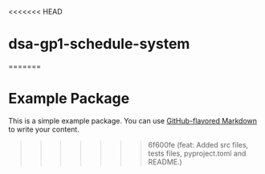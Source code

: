 <<<<<<< HEAD
# dsa-gp1-schedule-system
=======
# Example Package

This is a simple example package. You can use
[GitHub-flavored Markdown](https://guides.github.com/features/mastering-markdown/)
to write your content.
>>>>>>> 6f600fe (feat: Added src files, tests files, pyproject.toml and README.)
